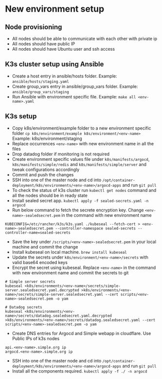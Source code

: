 # New environment setup

## Node provisioning
- All nodes should be able to communicate with each other with private ip
- All nodes should have public IP
- All nodes should have Ubuntu user and ssh access

## K3s cluster setup using Ansible
- Create a host entry in ansible/hosts folder. Example: `ansible/hosts/staging.yaml`
- Create group_vars entry in ansible/group_vars folder. Example: `ansible/group_vars/staging`
- Run Ansible with environment specific file. Example: `make all <env-name>.yaml`

## K3s setup
- Copy k8s/environment/example folder to a new environment specific folder `cp k8s/environment/example k8s/environment/<env-name>`
Example: k8s/environment/staging
- Replace occurrences `<env-name>` with new environment name in all the files
- Drop datadog folder if monitoring is not required
- Create environment specific values file under `k8s/manifests/argocd`, `k8s/manifests/simple/redis` and `k8s/manifests/simple/server` and tweak configurations accordingly
- Commit and push the changes
- SSH into one of the master node and cd into `/opt/container-deployment/k8s/environments/<env-name>/argocd-apps` and run `git pull`
- To check the status of k3s cluster run `kubectl get nodes` command and all the nodes should be in ready state
- Install sealed secret app. `kubectl apply -f sealed-secrets.yaml -n argocd`
- Run below command to fetch the secrete encryption key. Change `<env-name>-sealedsecret.pem` in the command with new environment name
```
KUBECONFIG=/etc/rancher/k3s/k3s.yaml ./kubeseal --fetch-cert > <env-name>-sealedsecret.pem --controller-namespace sealed-secrets --controller-name=sealed-secrets
```
- Save the key under `/scripts/<env-name>-sealedsecret.pem` in your local machine and commit the change
- Install kubeseal on local machine. `brew install kubeseal`
- Update the secrets under `k8s/environment/<env-name>/secrets` with valid base64 encoded keys
- Encrypt the secret using kubeseal. Replace `<env-name>` in the command with new environment name and commit the secrets to git

```
# Simple server secrets
kubeseal <k8s/environments/<env-name>/secrets/simple-server.sealedsecret.yaml.decrypted >k8s/environments/<env-name>/secrets/simple-server.sealedsecret.yaml --cert scripts/<env-name>-sealedsecret.pem -o yam

# Datadog secrets
kubeseal <k8s/environments/<env-name>/secrets/datadog.sealedsecret.yaml.decrypted >k8s/environments/<env-name>/secrets/datadog.sealedsecret.yaml --cert scripts/<env-name>-sealedsecret.pem -o yam
```
- Create DNS entries for Argocd and Simple webapp in cloudflare. Use Public IPs of k3s nodes
```
api.<env-name>.simple.org ip
argocd.<env-name>.simple.org ip
```
- SSH into one of the master node and cd into `/opt/container-deployment/k8s/environments/<env-name>/argocd-apps` and run `git pull`
- Install all the components required. `kubectl apply -f ./ -n argocd`
